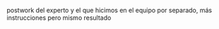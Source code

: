 postwork del experto y el que hicimos en el equipo por separado, más instrucciones pero mismo resultado
